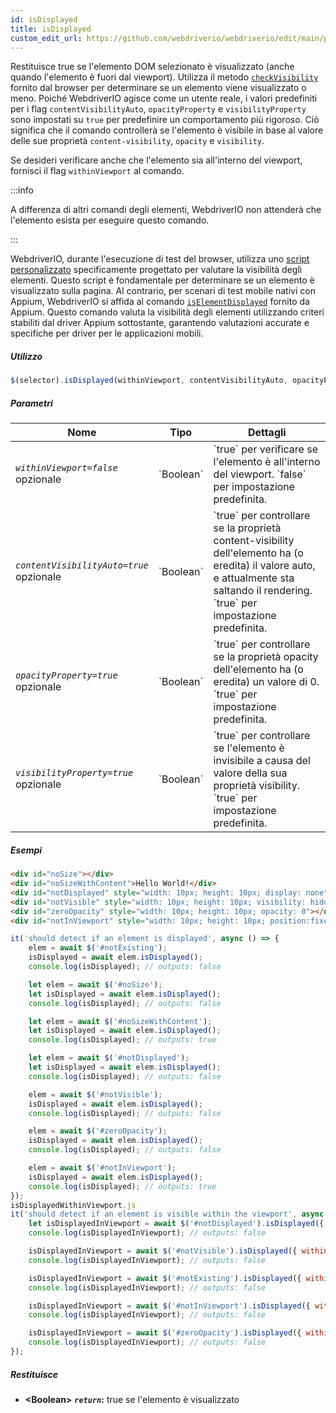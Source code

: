 ```yaml
---
id: isDisplayed
title: isDisplayed
custom_edit_url: https://github.com/webdriverio/webdriverio/edit/main/packages/webdriverio/src/commands/element/isDisplayed.ts
---
```


Restituisce true se l'elemento DOM selezionato è visualizzato (anche quando l'elemento è fuori dal viewport). Utilizza
il metodo [`checkVisibility`](https://developer.mozilla.org/en-US/docs/Web/API/Element/checkVisibility#visibilityproperty)
fornito dal browser per determinare se un elemento viene visualizzato o meno. Poiché WebdriverIO agisce come un
utente reale, i valori predefiniti per i flag `contentVisibilityAuto`, `opacityProperty` e `visibilityProperty`
sono impostati su `true` per predefinire un comportamento più rigoroso. Ciò significa che il comando controllerà se l'elemento è
visibile in base al valore delle sue proprietà `content-visibility`, `opacity` e `visibility`.

Se desideri verificare anche che l'elemento sia all'interno del viewport, fornisci il flag `withinViewport` al comando.

:::info

A differenza di altri comandi degli elementi, WebdriverIO non attenderà che l'elemento
esista per eseguire questo comando.

:::

WebdriverIO, durante l'esecuzione di test del browser, utilizza uno [script personalizzato](https://github.com/webdriverio/webdriverio/blob/59d349ca847950354d02b9e548f60cc50e7871f0/packages/webdriverio/src/scripts/isElementDisplayed.ts)
specificamente progettato per valutare la visibilità degli elementi. Questo script è fondamentale per determinare se un
elemento è visualizzato sulla pagina. Al contrario, per scenari di test mobile nativi con Appium, WebdriverIO
si affida al comando [`isElementDisplayed`](https://appium.io/docs/en/2.1/reference/interfaces/appium_types.ExternalDriver/#elementdisplayed)
fornito da Appium. Questo comando valuta la visibilità degli elementi utilizzando criteri stabiliti dal
driver Appium sottostante, garantendo valutazioni accurate e specifiche per driver per le applicazioni mobili.

##### Utilizzo

```js
$(selector).isDisplayed(withinViewport, contentVisibilityAuto, opacityProperty, visibilityProperty)
```

##### Parametri

<table>
  <thead>
    <tr>
      <th>Nome</th><th>Tipo</th><th>Dettagli</th>
    </tr>
  </thead>
  <tbody>
    <tr>
      <td><code><var>withinViewport=false</var></code><br /><span className="label labelWarning">opzionale</span></td>
      <td>`Boolean`</td>
      <td>`true` per verificare se l'elemento è all'interno del viewport. `false` per impostazione predefinita.</td>
    </tr>
    <tr>
      <td><code><var>contentVisibilityAuto=true</var></code><br /><span className="label labelWarning">opzionale</span></td>
      <td>`Boolean`</td>
      <td>`true` per controllare se la proprietà content-visibility dell'elemento ha (o eredita) il valore auto, e attualmente sta saltando il rendering. `true` per impostazione predefinita.</td>
    </tr>
    <tr>
      <td><code><var>opacityProperty=true</var></code><br /><span className="label labelWarning">opzionale</span></td>
      <td>`Boolean`</td>
      <td>`true` per controllare se la proprietà opacity dell'elemento ha (o eredita) un valore di 0. `true` per impostazione predefinita.</td>
    </tr>
    <tr>
      <td><code><var>visibilityProperty=true</var></code><br /><span className="label labelWarning">opzionale</span></td>
      <td>`Boolean`</td>
      <td>`true` per controllare se l'elemento è invisibile a causa del valore della sua proprietà visibility. `true` per impostazione predefinita.</td>
    </tr>
  </tbody>
</table>

##### Esempi

```html title="index.html"
<div id="noSize"></div>
<div id="noSizeWithContent">Hello World!</div>
<div id="notDisplayed" style="width: 10px; height: 10px; display: none"></div>
<div id="notVisible" style="width: 10px; height: 10px; visibility: hidden"></div>
<div id="zeroOpacity" style="width: 10px; height: 10px; opacity: 0"></div>
<div id="notInViewport" style="width: 10px; height: 10px; position:fixed; top: 999999; left: 999999"></div>
```

```js title="isDisplayed.js"
it('should detect if an element is displayed', async () => {
    elem = await $('#notExisting');
    isDisplayed = await elem.isDisplayed();
    console.log(isDisplayed); // outputs: false

    let elem = await $('#noSize');
    let isDisplayed = await elem.isDisplayed();
    console.log(isDisplayed); // outputs: false

    let elem = await $('#noSizeWithContent');
    let isDisplayed = await elem.isDisplayed();
    console.log(isDisplayed); // outputs: true

    let elem = await $('#notDisplayed');
    let isDisplayed = await elem.isDisplayed();
    console.log(isDisplayed); // outputs: false

    elem = await $('#notVisible');
    isDisplayed = await elem.isDisplayed();
    console.log(isDisplayed); // outputs: false

    elem = await $('#zeroOpacity');
    isDisplayed = await elem.isDisplayed();
    console.log(isDisplayed); // outputs: false

    elem = await $('#notInViewport');
    isDisplayed = await elem.isDisplayed();
    console.log(isDisplayed); // outputs: true
});
isDisplayedWithinViewport.js
it('should detect if an element is visible within the viewport', async () => {
    let isDisplayedInViewport = await $('#notDisplayed').isDisplayed({ withinViewport: true });
    console.log(isDisplayedInViewport); // outputs: false

    isDisplayedInViewport = await $('#notVisible').isDisplayed({ withinViewport: true });
    console.log(isDisplayedInViewport); // outputs: false

    isDisplayedInViewport = await $('#notExisting').isDisplayed({ withinViewport: true });
    console.log(isDisplayedInViewport); // outputs: false

    isDisplayedInViewport = await $('#notInViewport').isDisplayed({ withinViewport: true });
    console.log(isDisplayedInViewport); // outputs: false

    isDisplayedInViewport = await $('#zeroOpacity').isDisplayed({ withinViewport: true });
    console.log(isDisplayedInViewport); // outputs: false
});
```

##### Restituisce

- **&lt;Boolean&gt;**
            **<code><var>return</var></code>:**  true se l'elemento è visualizzato
